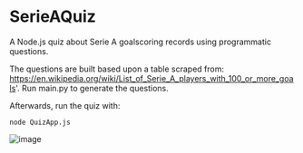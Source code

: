 # SerieAQuiz
A Node.js quiz about Serie A goalscoring records using programmatic questions.

The questions are built based upon a table scraped from: https://en.wikipedia.org/wiki/List_of_Serie_A_players_with_100_or_more_goals'. Run main.py to generate the questions.

Afterwards, run the quiz with:

```node QuizApp.js```

![image](https://github.com/andrei-stoica26/SerieAQuiz/assets/44497020/e8ba73f8-251c-41cf-b06b-85370a0ff711)
